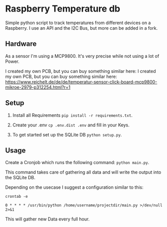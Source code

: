 # Raspberry Temperature db
Simple python script to track temperatures from different devices on a Raspberry. I use an API and the I2C Bus, but more can be added in a fork.

## Hardware

As a sensor I'm using a MCP9800. It's very precise while not using a lot of Power.

I created my own PCB, but you can buy something similar here: I created my own PCB, but you can buy something similar here: https://www.reichelt.de/de/de/temperatur-sensor-click-board-mcp9800-mikroe-2979-p312254.html?r=1


## Setup

1. Install all Requirements `pip install -r requirements.txt`.

2. Create your .env `cp .env.dist .env` and fill in your Keys.

3. To get started set up the SQLite DB `python setup.py`.

## Usage

Create a Cronjob which runs the following command: `python main.py`.

This command takes care of gathering all data and will write the output into the SQLite DB.

Depending on the usecase I suggest a configuration similar to this:

```
crontab -e

0 * * * * /usr/bin/python /home/username/projectdir/main.py >/dev/null 2>&1
```

This will gather new Data every full hour.